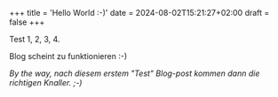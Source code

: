 +++
title = 'Hello World :-)'
date = 2024-08-02T15:21:27+02:00
draft = false
+++

Test 1, 2, 3, 4.

Blog scheint zu funktionieren :-)

*By the way, nach diesem erstem "Test" Blog-post kommen dann die richtigen Knaller. ;-)*
